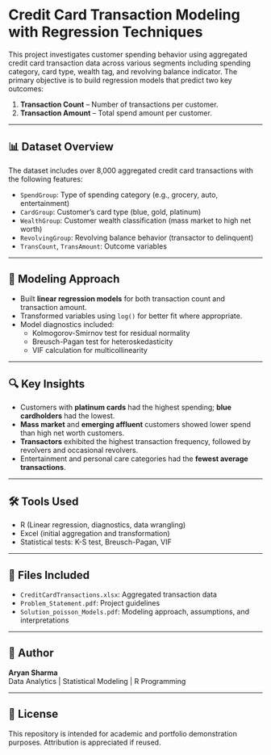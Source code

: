 # Credit Card Transaction Modeling with Regression Techniques

This project investigates customer spending behavior using aggregated credit card transaction data across various segments including spending category, card type, wealth tag, and revolving balance indicator. The primary objective is to build regression models that predict two key outcomes:

1. **Transaction Count** – Number of transactions per customer.
2. **Transaction Amount** – Total spend amount per customer.

---

## 📊 Dataset Overview

The dataset includes over 8,000 aggregated credit card transactions with the following features:
- `SpendGroup`: Type of spending category (e.g., grocery, auto, entertainment)
- `CardGroup`: Customer’s card type (blue, gold, platinum)
- `WealthGroup`: Customer wealth classification (mass market to high net worth)
- `RevolvingGroup`: Revolving balance behavior (transactor to delinquent)
- `TransCount`, `TransAmount`: Outcome variables

---

## 🧪 Modeling Approach

- Built **linear regression models** for both transaction count and transaction amount.
- Transformed variables using `log()` for better fit where appropriate.
- Model diagnostics included:
  - Kolmogorov-Smirnov test for residual normality
  - Breusch-Pagan test for heteroskedasticity
  - VIF calculation for multicollinearity

---

## 🔍 Key Insights

- Customers with **platinum cards** had the highest spending; **blue cardholders** had the lowest.
- **Mass market** and **emerging affluent** customers showed lower spend than high net worth customers.
- **Transactors** exhibited the highest transaction frequency, followed by revolvers and occasional revolvers.
- Entertainment and personal care categories had the **fewest average transactions**.

---

## 🛠 Tools Used

- R (Linear regression, diagnostics, data wrangling)
- Excel (initial aggregation and transformation)
- Statistical tests: K-S test, Breusch-Pagan, VIF

---

## 📁 Files Included

- `CreditCardTransactions.xlsx`: Aggregated transaction data
- `Problem_Statement.pdf`: Project guidelines
- `Solution_poisson_Models.pdf`: Modeling approach, assumptions, and interpretations

---

## 👤 Author

**Aryan Sharma**  
Data Analytics | Statistical Modeling | R Programming

---

## 📘 License

This repository is intended for academic and portfolio demonstration purposes. Attribution is appreciated if reused.
